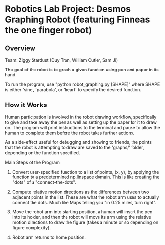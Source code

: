 # Robotics Lab Project: Desmos Graphing Robot (featuring Finneas the one finger robot)

## Overview

Team: Ziggy Stardust (Duy Tran, William Cutler, Sam Ji)

The goal of the robot is to graph a given function using pen and paper in its hand.

To run the program, use "python robot_graphing.py [SHAPE]" where SHAPE is either 'sine', 'parabola', or 'heart' to specify the desired function.

## How it Works

Human participation is involved in the robot drawing workflow, specifically to give and take away the pen as well as setting up the paper for it to draw on. The program will print instructions to the terminal and pause to allow the human to complete them before the robot takes further actions.

As a side-effect useful for debugging and showing to friends, the points that the robot is attempting to draw are saved to the 'graphs/' folder, depending on the function specified.

Main Steps of the Program

1. Convert user-specified function to a list of points, (x, y), by applying the function to a predetermined np.linspace domain. This is like creating the "dots" of a "connect-the-dots".

2. Compute relative motion directions as the differences between two adjacent points in the list. These are what the robot arm uses to actually connect the dots. Much like Maps telling you "in 0.25 miles, turn right".

3. Move the robot arm into starting position, a human will insert the pen into its holder, and then the robot will move its arm using the relative motion directions to draw the figure (takes a minute or so depending on figure complexity).

4. Robot arm returns to home position.
